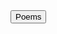 <head>
<meta name="google-site-verification" content="WloMrsKbvUg_EDId4_i9InFDZBS8ckQX-5mL7QBtFFM" />
 </head>
 <body>
<meta name="description" content="Homepage for personal website on hobbies,fun and travel.">
<meta name="keywords" content="hobbies,fun,travel,pranavbahl poems,poems view,page poems,pranavbahl poem, view poems,Top 10 poems">
<meta name="author" content="Pranav Bahl">
<meta name="viewport" content="width=device-width, initial-scale=1.0">
 <button onclick="window.location.href = 'https://pranavbahl.me/Poems.html';">Poems</button><br><br>
</body>
